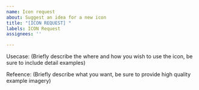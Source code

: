```yaml
---
name: Icon request
about: Suggest an idea for a new icon
title: "[ICON REQUEST] "
labels: ICON Request
assignees: ''

---
```


Usecase: (Briefly describe the where and how you wish to use the icon, be sure to include detail examples)

Refeence: (Briefly describe what you want, be sure to provide high quality example imagery)
